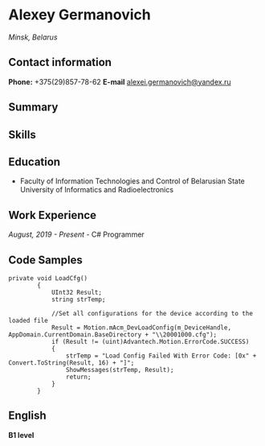 # Alexey Germanovich

_Minsk, Belarus_

## Contact information

**Phone:** +375(29)857-78-62
**E-mail** alexei.germanovich@yandex.ru

## Summary

## Skills

## Education

- Faculty of Information Technologies and Control of Belarusian State University of Informatics and Radioelectronics

## Work Experience

_August, 2019 - Present_ - C# Programmer

## Code Samples

```
private void LoadCfg()
        {
            UInt32 Result;
            string strTemp;

            //Set all configurations for the device according to the loaded file
            Result = Motion.mAcm_DevLoadConfig(m_DeviceHandle, AppDomain.CurrentDomain.BaseDirectory + "\\20001000.cfg");
            if (Result != (uint)Advantech.Motion.ErrorCode.SUCCESS)
            {
                strTemp = "Load Config Failed With Error Code: [0x" + Convert.ToString(Result, 16) + "]";
                ShowMessages(strTemp, Result);
                return;
            }
        }
```

## English

**B1 level**
